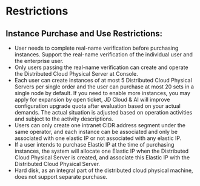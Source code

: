 # Restrictions
## Instance Purchase and Use Restrictions:
- User needs to complete real-name verification before purchasing instances. Support the real-name verification of the individual user and the enterprise user.
- Only users passing the real-name verification can create and operate the Distributed Cloud Physical Server at Console.
-	Each user can create instances of at most 5 Distributed Cloud Physical Servers per single order and the user can purchase at most 20 sets in a single node by default. If you need to enable more instances, you may apply for expansion by open ticket, JD Cloud & AI will improve configuration upgrade quota after evaluation based on your actual demands. The actual situation is adjusted based on operation activities and subject to the activity descriptions.
-	Users can only create one intranet CIDR address segment under the same operator, and each instance can be associated and only be associated with one elastic IP or not associated with any elastic IP.
-	If a user intends to purchase Elastic IP at the time of purchasing instances, the system will allocate one Elastic IP when the Distributed Cloud Physical Server is created, and associate this Elastic IP with the Distributed Cloud Physical Server.
-	Hard disk, as an integral part of the distributed cloud physical machine, does not support separate purchase.
